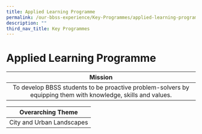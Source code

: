 ```yaml
---
title: Applied Learning Programme
permalink: /our-bbss-experience/Key-Programmes/applied-learning-programme/
description: ""
third_nav_title: Key Programmes
---
```

# Applied Learning Programme

| Mission       | 
|:--------------:|
| To develop BBSS students to be proactive problem-solvers by equipping them with knowledge, skills and values. |

| Overarching Theme       | 
|:--------------:|
| City and Urban Landscapes |